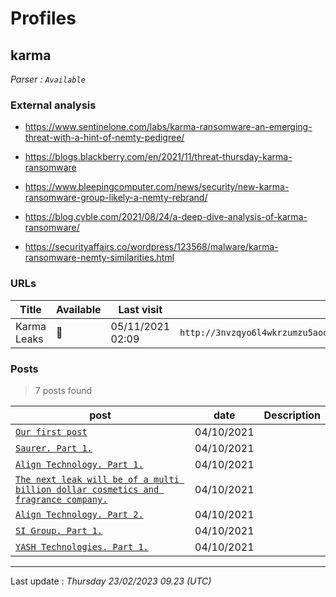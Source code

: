 # Profiles

## **karma**


_Parser : `Available`_

### External analysis
- https://www.sentinelone.com/labs/karma-ransomware-an-emerging-threat-with-a-hint-of-nemty-pedigree/

- https://blogs.blackberry.com/en/2021/11/threat-thursday-karma-ransomware

- https://www.bleepingcomputer.com/news/security/new-karma-ransomware-group-likely-a-nemty-rebrand/

- https://blog.cyble.com/2021/08/24/a-deep-dive-analysis-of-karma-ransomware/

- https://securityaffairs.co/wordpress/123568/malware/karma-ransomware-nemty-similarities.html

### URLs
| Title | Available | Last visit | fqdn | Screenshot 
|---|---|---|---|---|
| Karma Leaks | 🔴 | 05/11/2021 02:09 | `http://3nvzqyo6l4wkrzumzu5aod7zbosq4ipgf7ifgj3hsvbcr5vcasordvqd.onion` | ❌ | 

### Posts

> 7 posts found

| post | date | Description
|---|---|---|
| [`Our first post`](https://google.com/search?q=Our+first+post) | 04/10/2021 |   |
| [`Saurer. Part 1.`](https://google.com/search?q=Saurer.+Part+1.) | 04/10/2021 |   |
| [`Align Technology. Part 1.`](https://google.com/search?q=Align+Technology.+Part+1.) | 04/10/2021 |   |
| [`The next leak will be of a multi billion dollar cosmetics and fragrance company.`](https://google.com/search?q=The+next+leak+will+be+of+a+multi+billion+dollar+cosmetics+and+fragrance+company.) | 04/10/2021 |   |
| [`Align Technology. Part 2.`](https://google.com/search?q=Align+Technology.+Part+2.) | 04/10/2021 |   |
| [`SI Group. Part 1.`](https://google.com/search?q=SI+Group.+Part+1.) | 04/10/2021 |   |
| [`YASH Technologies. Part 1.`](https://google.com/search?q=YASH+Technologies.+Part+1.) | 04/10/2021 |   |

 --- 


Last update : _Thursday 23/02/2023 09.23 (UTC)_
